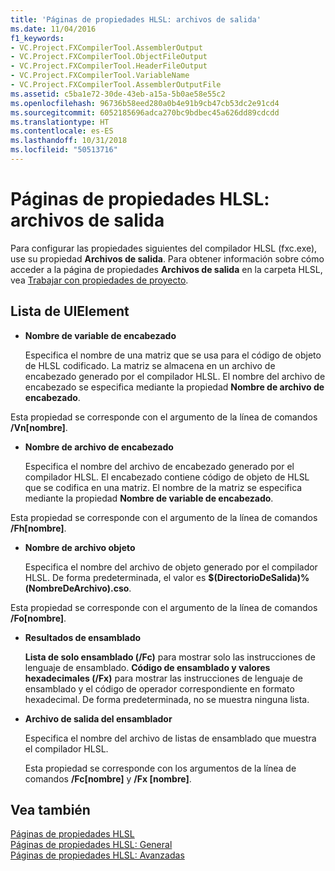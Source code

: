 ```yaml
---
title: 'Páginas de propiedades HLSL: archivos de salida'
ms.date: 11/04/2016
f1_keywords:
- VC.Project.FXCompilerTool.AssemblerOutput
- VC.Project.FXCompilerTool.ObjectFileOutput
- VC.Project.FXCompilerTool.HeaderFileOutput
- VC.Project.FXCompilerTool.VariableName
- VC.Project.FXCompilerTool.AssemblerOutputFile
ms.assetid: c5ba1e72-30de-43eb-a15a-5b0ae58e55c2
ms.openlocfilehash: 96736b58eed280a0b4e91b9cb47cb53dc2e91cd4
ms.sourcegitcommit: 6052185696adca270bc9bdbec45a626dd89cdcdd
ms.translationtype: HT
ms.contentlocale: es-ES
ms.lasthandoff: 10/31/2018
ms.locfileid: "50513716"
---
```

# <a name="hlsl-property-pages-output-files"></a>Páginas de propiedades HLSL: archivos de salida

Para configurar las propiedades siguientes del compilador HLSL (fxc.exe), use su propiedad **Archivos de salida**. Para obtener información sobre cómo acceder a la página de propiedades **Archivos de salida** en la carpeta HLSL, vea [Trabajar con propiedades de proyecto](../ide/working-with-project-properties.md).

## <a name="uielement-list"></a>Lista de UIElement

- **Nombre de variable de encabezado**

   Especifica el nombre de una matriz que se usa para el código de objeto de HLSL codificado. La matriz se almacena en un archivo de encabezado generado por el compilador HLSL. El nombre del archivo de encabezado se especifica mediante la propiedad **Nombre de archivo de encabezado**.

Esta propiedad se corresponde con el argumento de la línea de comandos **/Vn[nombre]**.

- **Nombre de archivo de encabezado**

   Especifica el nombre del archivo de encabezado generado por el compilador HLSL. El encabezado contiene código de objeto de HLSL que se codifica en una matriz. El nombre de la matriz se especifica mediante la propiedad **Nombre de variable de encabezado**.

Esta propiedad se corresponde con el argumento de la línea de comandos **/Fh[nombre]**.

- **Nombre de archivo objeto**

   Especifica el nombre del archivo de objeto generado por el compilador HLSL. De forma predeterminada, el valor es **$(DirectorioDeSalida)%(NombreDeArchivo).cso**.

Esta propiedad se corresponde con el argumento de la línea de comandos **/Fo[nombre]**.

- **Resultados de ensamblado**

   **Lista de solo ensamblado (/Fc)** para mostrar solo las instrucciones de lenguaje de ensamblado. **Código de ensamblado y valores hexadecimales (/Fx)** para mostrar las instrucciones de lenguaje de ensamblado y el código de operador correspondiente en formato hexadecimal. De forma predeterminada, no se muestra ninguna lista.

- **Archivo de salida del ensamblador**

   Especifica el nombre del archivo de listas de ensamblado que muestra el compilador HLSL.

   Esta propiedad se corresponde con los argumentos de la línea de comandos **/Fc[nombre]** y **/Fx [nombre]**.

## <a name="see-also"></a>Vea también

[Páginas de propiedades HLSL](../ide/hlsl-property-pages.md)<br>
[Páginas de propiedades HLSL: General](../ide/hlsl-property-pages-general.md)<br>
[Páginas de propiedades HLSL: Avanzadas](../ide/hlsl-property-pages-advanced.md)